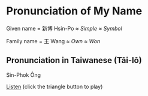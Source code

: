 
# Pronunciation of My Name

Given name = 新博 Hsin-Po ≈ *Simple* ≈ *Symbol*

Family name = 王 Wang ≈ *Own* ≈ *Won*

## Pronunciation in Taiwanese (Tâi-lô)

Sin-Phok Ông

[Listen](https://itaigi.tw/name/%E7%8E%8B/%E6%96%B0%E5%8D%9A)
  (click the triangle button to play)
